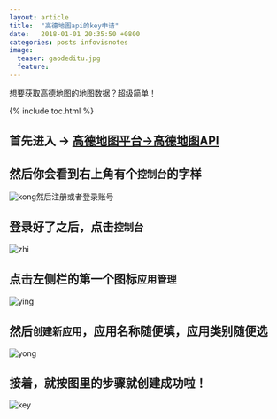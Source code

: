 ```yaml
---
layout: article
title:  "高德地图api的key申请"
date:   2018-01-01 20:35:50 +0800
categories: posts infovisnotes
image:
  teaser: gaodeditu.jpg
  feature: 
---
```


想要获取高德地图的地图数据？超级简单！

{% include toc.html %}

## 首先进入 → <a href="http://lbs.amap.com/?:display_count=yes" target="_blank">高德地图平台→高德地图API</a>

## 然后你会看到右上角有个`控制台`的字样

![kong](https://image.ipaiban.com/upload-ueditor-image-20180106-1515187004903005840.png)然后注册或者登录账号


## 登录好了之后，点击`控制台`

![zhi](https://image.ipaiban.com/upload-ueditor-image-20180106-1515186913294017233.png)


## 点击左侧栏的第一个图标`应用管理`

![ying](https://image.ipaiban.com/upload-ueditor-image-20180106-1515187316054099876.png)


## 然后`创建新应用`，应用名称随便填，应用类别随便选

![yong](https://image.ipaiban.com/upload-ueditor-image-20180106-1515187463763041004.png)


## 接着，就按图里的步骤就创建成功啦！

![key](https://image.ipaiban.com/upload-ueditor-image-20180106-1515187899696093155.png)


 
